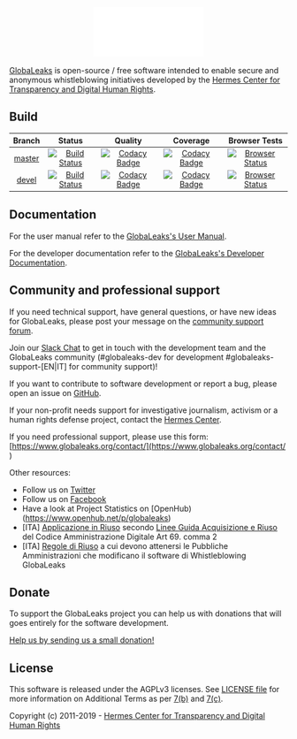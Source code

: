 <p align="center">
  <img src="/client/app/data/logo.png" width="200">
</p>

[GlobaLeaks](https://www.globaleaks.org/) is open-source / free software intended to enable secure and anonymous whistleblowing initiatives developed by the [Hermes Center for Transparency and Digital Human Rights](https://www.hermescenter.org/).

## Build
| Branch | Status | Quality | Coverage | Browser Tests
| :---: | :---: | :---: | :---: | :---: |
| [master](https://github.com/globaleaks/GlobaLeaks/tree/master) | [![Build Status](https://travis-ci.org/globaleaks/GlobaLeaks.svg?branch=master)](https://travis-ci.org/globaleaks/GlobaLeaks) | [![Codacy Badge](https://api.codacy.com/project/badge/Grade/4e072e7e5287478fa56468f3719d94ef?branch=master)](https://www.codacy.com/app/GlobaLeaks/GlobaLeaks) | [![Codacy Badge](https://api.codacy.com/project/badge/Coverage/4e072e7e5287478fa56468f3719d94ef?branch=master)](https://www.codacy.com/app/GlobaLeaks/GlobaLeaks) | [![Browser Status](https://badges.herokuapp.com/sauce/globaleaks?tag=master&labels=none)](https://saucelabs.com/u/globaleaks)
| [devel](https://github.com/globaleaks/GlobaLeaks/tree/devel) | [![Build Status](https://travis-ci.org/globaleaks/GlobaLeaks.svg?branch=devel)](https://travis-ci.org/globaleaks/GlobaLeaks) | [![Codacy Badge](https://api.codacy.com/project/badge/Grade/4e072e7e5287478fa56468f3719d94ef?branch=devel)](https://www.codacy.com/app/GlobaLeaks/GlobaLeaks) | [![Codacy Badge](https://api.codacy.com/project/badge/Coverage/4e072e7e5287478fa56468f3719d94ef?branch=devel)](https://www.codacy.com/app/GlobaLeaks/GlobaLeaks) | [![Browser Status](https://badges.herokuapp.com/sauce/globaleaks?tag=devel&labels=none)](https://saucelabs.com/u/globaleaks)

## Documentation
For the user manual refer to the [GlobaLeaks's User Manual](https://docs.globaleaks.org/).

For the developer documentation refer to the [GlobaLeaks's Developer Documentation](https://github.com/globaleaks/GlobaLeaks/wiki).

## Community and professional support
If you need technical support, have general questions, or have new ideas for GlobaLeaks, please post your message on the [community support forum](https://forum.globaleaks.org/).

Join our [Slack Chat](http://slack.hermescenter.org) to get in touch with the development team and the GlobaLeaks community (#globaleaks-dev for development #globaleaks-support-[EN|IT] for community support)!

If you want to contribute to software development or report a bug, please open an issue on [GitHub](https://github.com/globaleaks/GlobaLeaks/issues/).

If your non-profit needs support for investigative journalism, activism or a human rights defense project, contact the [Hermes Center](mailto:projects@hermescenter.org).

If you need professional support, please use this form: [https://www.globaleaks.org/contact/](https://www.globaleaks.org/contact/ )

Other resources:
* Follow us on [Twitter](https://twitter.com/globaleaks)
* Follow us on [Facebook](https://www.facebook.com/globaleaks)
* Have a look at Project Statistics on [OpenHub)(https://www.openhub.net/p/globaleaks)
* [ITA] [Applicazione in Riuso](https://developers.italia.it/it/software/globaleaks-globaleaks-f22648.html) secondo [Linee Guida Acquisizione e Riuso](https://docs.italia.it/italia/developers-italia/lg-acquisizione-e-riuso-software-per-pa-docs/it/stabile/) del Codice Amministrazione Digitale Art 69. comma 2
* [ITA] [Regole di Riuso](https://globaleaks.org/it/anticorruzione/regole-di-riuso-a-cui-devono-attenersi-le-pubbliche-amministrazioni-che-modificano-il-software-di-whistleblowing-globaleaks/) a cui devono attenersi le Pubbliche Amministrazioni che modificano il software di Whistleblowing GlobaLeaks


## Donate
To support the GlobaLeaks project you can help us with donations that will goes entirely for the software development.

[Help us by sending us a small donation!](https://www.globaleaks.org/donate)

## License
This software is released under the AGPLv3 licenses. See [LICENSE file](https://github.com/globaleaks/GlobaLeaks/blob/master/LICENSE) for more information on Additional Terms as per [7(b)](https://github.com/globaleaks/GlobaLeaks/blob/master/LICENSE#L684) and [7(c)](https://github.com/globaleaks/GlobaLeaks/blob/master/LICENSE#L713).

Copyright (c) 2011-2019 - [Hermes Center for Transparency and Digital Human Rights](https://www.hermescenter.org)
